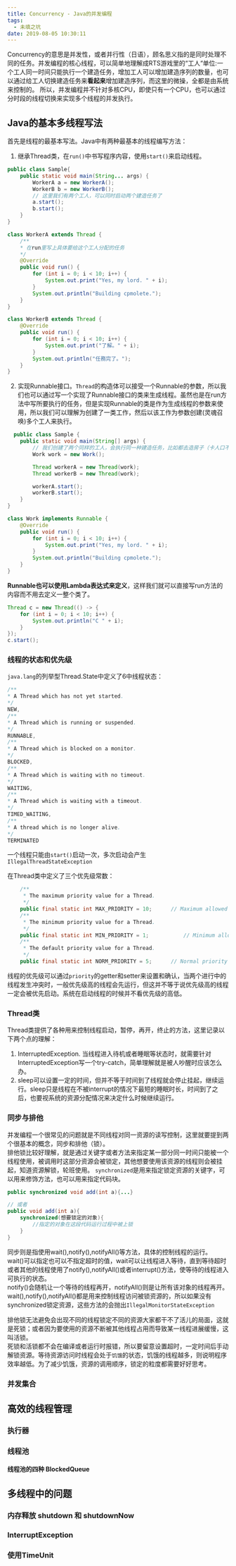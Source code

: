 ```yaml
---
title: Concurrency - Java的并发编程
tags:
  - 未填之坑
date: 2019-08-05 10:30:11
---
```

Concurrency的意思是并发性，或者并行性（日语），顾名思义指的是同时处理不同的任务。并发编程的核心线程，可以简单地理解成RTS游戏里的“工人“单位:一个工人同一时间只能执行一个建造任务，增加工人可以增加建造序列的数量，也可以通过给工人切换建造任务来**看起来**增加建造序列，而这里的微操，全都是由系统来控制的。
所以，并发编程并不针对多核CPU，即使只有一个CPU，也可以通过分时段的线程切换来实现多个线程的并发执行。

## Java的基本多线程写法
首先是线程的最基本写法。Java中有两种最基本的线程编写方法：
1. 继承Thread类，在`run()`中书写程序内容，使用`start()`来启动线程。
```Java
public class Sample{
    public static void main(String... args) {
        WorkerA a = new WorkerA();
        WorkerB b = new WorkerB();
        // 这里我们有两个工人，可以同时启动两个建造任务了
        a.start();
        b.start();
    }
}

class WorkerA extends Thread {
    /**
    * 在run里写上具体要给这个工人分配的任务
    */
    @Override
    public void run() {
        for (int i = 0; i < 10; i++) {
            System.out.print("Yes, my lord. " + i);
        }
        System.out.println("Building cpmolete.");
    }
}

class WorkerB extends Thread {
    @Override
    public void run() {
        for (int i = 0; i < 10; i++) {
            System.out.print("了解。" + i);
        }
        System.out.println("任務完了。");
    }
}

```

2. 实现Runnable接口。`Thread`的构造体可以接受一个Runnable的参数，所以我们也可以通过写一个实现了Runnable接口的类来生成线程。虽然也是在run方法中写所要执行的任务，但是实现Runnable的类是作为生成线程的参数来使用，所以我们可以理解为创建了一类工作，然后以该工作为参数创建(灵魂召唤)多个工人来执行。
```Java
  public class Sample {
    public static void main(String[] args) {
        // 我们创建了两个同样的工人，会执行同一种建造任务，比如都去造房子（卡人口不可取）
        Work work = new Work();

        Thread workerA = new Thread(work);
        Thread workerB = new Thread(work);

        workerA.start();
        workerB.start();
    }
}

class Work implements Runnable {
    @Override
    public void run() {
        for (int i = 0; i < 10; i++) {
            System.out.print("Yes, my lord. " + i);
        }
        System.out.println("Building cpmolete.");
    }
}

```
**Runnable也可以使用Lambda表达式来定义**，这样我们就可以直接写run方法的内容而不用去定义一整个类了。
```Java
Thread c = new Thread(() -> {
    for (int i = 0; i < 10; i++) {
        System.out.println("C " + i);
    }
});
c.start();
```

### 线程的状态和优先级
`java.lang`的列举型Thread.State中定义了6中线程状态：
```Java
/**
* A Thread which has not yet started.
*/
NEW,
/**
* A Thread which is running or suspended.
*/
RUNNABLE,
/**
* A Thread which is blocked on a monitor.
*/
BLOCKED, 
/**
* A Thread which is waiting with no timeout.
*/
WAITING,
/**
* A Thread which is waiting with a timeout.
*/
TIMED_WAITING, 
/**
* A thread which is no longer alive.
*/
TERMINATED
```

一个线程只能由`start()`启动一次，多次启动会产生`IllegalThreadStateException`

在Thread类中定义了三个优先级常数：
```Java
	/**
	 * The maximum priority value for a Thread.
	 */
	public final static int MAX_PRIORITY = 10;		// Maximum allowed priority for a thread
	/**
	 * The minimum priority value for a Thread.
	 */
	public final static int MIN_PRIORITY = 1;			// Minimum allowed priority for a thread
	/**
	 * The default priority value for a Thread.
	 */
	public final static int NORM_PRIORITY = 5;		// Normal priority for a thread
```
线程的优先级可以通过`priority`的getter和setter来设置和确认，当两个进行中的线程发生冲突时，一般优先级高的线程会先运行，但这并不等于说优先级高的线程一定会被优先启动。系统在启动线程的时候并不看优先级的高低。
### Thread类
Thread类提供了各种用来控制线程启动，暂停，再开，终止的方法，这里记录以下两个点的理解：
1. InterruptedException. 当线程进入待机或者睡眠等状态时，就需要针对InterruptedException写一个try-catch，简单理解就是被人吵醒时应该怎么办。
2. sleep可以设置一定的时间，但并不等于时间到了线程就会停止挂起，继续运行。sleep只是线程在不被interrupt的情况下最短的睡眠时长，时间到了之后，也要视系统的资源分配情况来决定什么时候继续运行。

### 同步与排他
并发编程一个很常见的问题就是不同线程对同一资源的读写控制，这里就要提到两个很基本的概念，同步和排他（锁）。  
排他锁比较好理解，就是通过关键字或者方法来指定某一部分同一时间只能被一个线程使用，被调用时这部分资源会被锁定，其他想要使用该资源的线程则会被挂起，知道资源解锁，轮班使用。
`synchronized`是用来指定锁定资源的关键字，可以用来修饰方法，也可以用来指定代码块。
```Java
public synchronized void add(int a){...}

// 或者
public void add(int a){
    synchronized(想要锁定的对象){
        //指定的对象在这段代码运行过程中被上锁
    }
}
```
  
同步则是指使用wait(),notify(),notifyAll()等方法，具体的控制线程的运行。  
wait()可以指定也可以不指定超时的值，wait可以让线程进入等待，直到等待超时或者其他的线程使用了notify(),notifyAll()或者interrupt()方法，使等待的线程进入可执行的状态。  
notify()会随机让一个等待的线程再开，notifyAll()则是让所有该对象的线程再开。
wait(),notify(),notifyAll()都是用来控制线程访问被锁资源的，所以如果没有synchronized锁定资源，这些方法的会抛出`IllegalMonitorStateException`  

排他锁无法避免会出现不同的线程锁定不同的资源大家都干不了活儿的局面，这就是死锁；或者因为要使用的资源不断被其他线程占用而导致某一线程进展缓慢，这叫活锁。  
死锁和活锁都不会在编译或者运行时报错，所以要留意设置超时，一定时间后手动解锁资源。等待资源访问时线程会处于`饥饿`的状态，饥饿的线程越多，则说明程序效率越低。为了减少饥饿，资源的调用顺序，锁定的粒度都需要好好思考。

### 并发集合

## 高效的线程管理

### 执行器

### 线程池

#### 线程池的四种 BlockedQueue

## 多线程中的问题

### 内存释放 shutdown 和 shutdownNow

### InterruptException

### 使用TimeUnit

### 